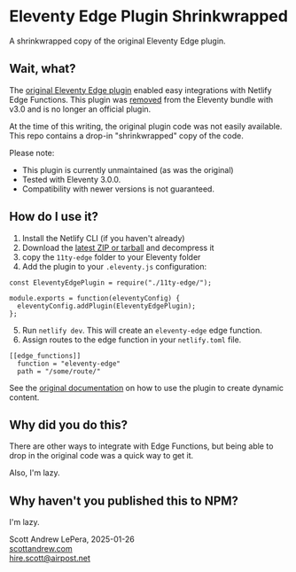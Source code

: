 # Eleventy Edge Plugin Shrinkwrapped

A shrinkwrapped copy of the original Eleventy Edge plugin.

## Wait, what?

The [original Eleventy Edge plugin](https://www.11ty.dev/docs/plugins/edge/) enabled easy integrations with Netlify Edge Functions. This plugin was [removed](https://www.11ty.dev/docs/plugins/edge/) from the Eleventy bundle with v3.0 and is no longer an official plugin.

At the time of this writing, the original plugin code was not easily available. This repo contains a drop-in "shrinkwrapped" copy of the code.

Please note:

- This plugin is currently unmaintained (as was the original)
- Tested with Eleventy 3.0.0.
- Compatibility with newer versions is not guaranteed.

## How do I use it?

1. Install the Netlify CLI (if you haven't already)
1. Download the [latest ZIP or tarball](./tags) and decompress it
2. copy the `11ty-edge` folder to your Eleventy folder
3. Add the plugin to your `.eleventy.js` configuration:

```
const EleventyEdgePlugin = require("./11ty-edge/");

module.exports = function(eleventyConfig) {
  eleventyConfig.addPlugin(EleventyEdgePlugin); 
};
```

5. Run `netlify dev`. This will create an `eleventy-edge` edge function.
6. Assign routes to the edge function in your `netlify.toml` file.

```
[[edge_functions]]
  function = "eleventy-edge"
  path = "/some/route/"
```

See the [original documentation](https://v2.11ty.dev/docs/plugins/edge/) on how to use the plugin to create dynamic content.

## Why did you do this?

There are other ways to integrate with Edge Functions, but being able to drop in the original code was a quick way to get it.

Also, I'm lazy.

## Why haven't you published this to NPM?

I'm lazy.

Scott Andrew LePera, 2025-01-26<br />
[scottandrew.com](https://scottandrew.com)<br />
hire.scott@airpost.net
